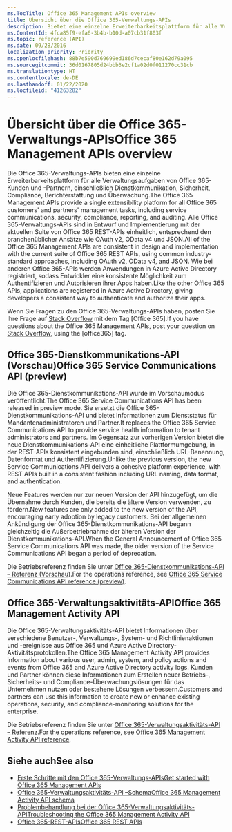 ```yaml
---
ms.TocTitle: Office 365 Management APIs overview
title: Übersicht über die Office 365-Verwaltungs-APIs
description: Bietet eine einzelne Erweiterbarkeitsplattform für alle Verwaltungsaufgaben von Office 365-Kunden und -Partnern, einschließlich Dienstkommunikation, Sicherheit, Compliance, Berichterstattung und Überwachung.
ms.ContentId: 4fca85f9-efa6-3b4b-b10d-a07cb31f803f
ms.topic: reference (API)
ms.date: 09/28/2016
localization_priority: Priority
ms.openlocfilehash: 88b7e590d769699ed186d7cecaf80e162d79a095
ms.sourcegitcommit: 36d0167805d24bbb3e2cf1a02d0f011270cc31cb
ms.translationtype: HT
ms.contentlocale: de-DE
ms.lasthandoff: 01/22/2020
ms.locfileid: "41263282"
---
```

# <a name="office-365-management-apis-overview"></a><span data-ttu-id="3587a-103">Übersicht über die Office 365-Verwaltungs-APIs</span><span class="sxs-lookup"><span data-stu-id="3587a-103">Office 365 Management APIs overview</span></span>

<span data-ttu-id="3587a-104">Die Office 365-Verwaltungs-APIs bieten eine einzelne Erweiterbarkeitsplattform für alle Verwaltungsaufgaben von Office 365-Kunden und -Partnern, einschließlich Dienstkommunikation, Sicherheit, Compliance, Berichterstattung und Überwachung.</span><span class="sxs-lookup"><span data-stu-id="3587a-104">The Office 365 Management APIs provide a single extensibility platform for all Office 365 customers' and partners' management tasks, including service communications, security, compliance, reporting, and auditing.</span></span> <span data-ttu-id="3587a-105">Alle Office 365-Verwaltungs-APIs sind in Entwurf und Implementierung mit der aktuellen Suite von Office 365 REST-APIs einheitlich, entsprechend den branchenüblicher Ansätze wie OAuth v2, OData v4 und JSON.</span><span class="sxs-lookup"><span data-stu-id="3587a-105">All of the Office 365 Management APIs are consistent in design and implementation with the current suite of Office 365 REST APIs, using common industry-standard approaches, including OAuth v2, OData v4, and JSON.</span></span> <span data-ttu-id="3587a-106">Wie bei anderen Office 365-APIs werden Anwendungen in Azure Active Directory registriert, sodass Entwickler eine konsistente Möglichkeit zum Authentifizieren und Autorisieren ihrer Apps haben.</span><span class="sxs-lookup"><span data-stu-id="3587a-106">Like the other Office 365 APIs, applications are registered in Azure Active Directory, giving developers a consistent way to authenticate and authorize their apps.</span></span>

<span data-ttu-id="3587a-107">Wenn Sie Fragen zu den Office 365-Verwaltungs-APIs haben, posten Sie Ihre Frage auf [Stack Overflow](http://stackoverflow.com/tags/office365) mit dem Tag [Office 365].</span><span class="sxs-lookup"><span data-stu-id="3587a-107">If you have questions about the Office 365 Management APIs, post your question on [Stack Overflow](http://stackoverflow.com/tags/office365), using the [office365] tag.</span></span>

## <a name="office-365-service-communications-api-preview"></a><span data-ttu-id="3587a-108">Office 365-Dienstkommunikations-API (Vorschau)</span><span class="sxs-lookup"><span data-stu-id="3587a-108">Office 365 Service Communications API (preview)</span></span>

<span data-ttu-id="3587a-109">Die Office 365-Dienstkommunikations-API wurde im Vorschaumodus veröffentlicht.</span><span class="sxs-lookup"><span data-stu-id="3587a-109">The Office 365 Service Communications API has been released in preview mode.</span></span> <span data-ttu-id="3587a-110">Sie ersetzt die Office 365-Dienstkommunikations-API und bietet Informationen zum Dienststatus für Mandantenadministratoren und Partner.</span><span class="sxs-lookup"><span data-stu-id="3587a-110">It replaces the Office 365 Service Communications API to provide service health information to tenant administrators and partners.</span></span> <span data-ttu-id="3587a-111">Im Gegensatz zur vorherigen Version bietet die neue Dienstkommunikations-API eine einheitliche Plattformumgebung, in der REST-APIs konsistent eingebunden sind, einschließlich URL-Benennung, Datenformat und Authentifizierung.</span><span class="sxs-lookup"><span data-stu-id="3587a-111">Unlike the previous version, the new Service Communications API delivers a cohesive platform experience, with REST APIs built in a consistent fashion including URL naming, data format, and authentication.</span></span>

<span data-ttu-id="3587a-112">Neue Features werden nur zur neuen Version der API hinzugefügt, um die Übernahme durch Kunden, die bereits die ältere Version verwenden, zu fördern.</span><span class="sxs-lookup"><span data-stu-id="3587a-112">New features are only added to the new version of the API, encouraging early adoption by legacy customers.</span></span> <span data-ttu-id="3587a-113">Bei der allgemeinen Ankündigung der Office 365-Dienstkommunikations-API begann gleichzeitig die Außerbetriebnahme der älteren Version der Dienstkommunikations-API.</span><span class="sxs-lookup"><span data-stu-id="3587a-113">When the General Announcement of Office 365 Service Communications API was made, the older version of the Service Communications API began a period of deprecation.</span></span> 

<span data-ttu-id="3587a-114">Die Betriebsreferenz finden Sie unter [Office 365-Dienstkommunikations-API – Referenz (Vorschau)](office-365-service-communications-api-reference.md).</span><span class="sxs-lookup"><span data-stu-id="3587a-114">For the operations reference, see [Office 365 Service Communications API reference (preview)](office-365-service-communications-api-reference.md).</span></span>


## <a name="office-365-management-activity-api"></a><span data-ttu-id="3587a-115">Office 365-Verwaltungsaktivitäts-API</span><span class="sxs-lookup"><span data-stu-id="3587a-115">Office 365 Management Activity API</span></span>

<span data-ttu-id="3587a-116">Die Office 365-Verwaltungsaktivitäts-API bietet Informationen über verschiedene Benutzer-, Verwaltungs-, System- und Richtlinienaktionen und -ereignisse aus Office 365 und Azure Active Directory-Aktivitätsprotokollen.</span><span class="sxs-lookup"><span data-stu-id="3587a-116">The Office 365 Management Activity API provides information about various user, admin, system, and policy actions and events from Office 365 and Azure Active Directory activity logs.</span></span> <span data-ttu-id="3587a-117">Kunden und Partner können diese Informationen zum Erstellen neuer Betriebs-, Sicherheits- und Compliance-Überwachungslösungen für das Unternehmen nutzen oder bestehene Lösungen verbessern.</span><span class="sxs-lookup"><span data-stu-id="3587a-117">Customers and partners can use this information to create new or enhance existing operations, security, and compliance-monitoring solutions for the enterprise.</span></span> 

<span data-ttu-id="3587a-118">Die Betriebsreferenz finden Sie unter [Office 365-Verwaltungsaktivitäts-API – Referenz](office-365-management-activity-api-reference.md).</span><span class="sxs-lookup"><span data-stu-id="3587a-118">For the operations reference, see [Office 365 Management Activity API reference](office-365-management-activity-api-reference.md).</span></span>

## <a name="see-also"></a><span data-ttu-id="3587a-119">Siehe auch</span><span class="sxs-lookup"><span data-stu-id="3587a-119">See also</span></span>

- [<span data-ttu-id="3587a-120">Erste Schritte mit den Office 365-Verwaltungs-APIs</span><span class="sxs-lookup"><span data-stu-id="3587a-120">Get started with Office 365 Management APIs</span></span>](get-started-with-office-365-management-apis.md)
- [<span data-ttu-id="3587a-121">Office 365-Verwaltungsaktivitäts-API –Schema</span><span class="sxs-lookup"><span data-stu-id="3587a-121">Office 365 Management Activity API schema</span></span>](office-365-management-activity-api-schema.md)
- [<span data-ttu-id="3587a-122">Problembehandlung bei der Office 365-Verwaltungsaktivitäts-API</span><span class="sxs-lookup"><span data-stu-id="3587a-122">Troubleshooting the Office 365 Management Activity API</span></span>](troubleshooting-the-office-365-management-activity-api.md)
- [<span data-ttu-id="3587a-123">Office 365-REST-APIs</span><span class="sxs-lookup"><span data-stu-id="3587a-123">Office 365 REST APIs</span></span>](https://docs.microsoft.com/previous-versions/office/office-365-api/how-to/platform-development-overview)

